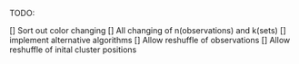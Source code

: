 TODO:

[] Sort out color changing
[] All changing of n(observations) and k(sets)
[] implement alternative algorithms
[] Allow reshuffle of observations
[] Allow reshuffle of inital cluster positions
